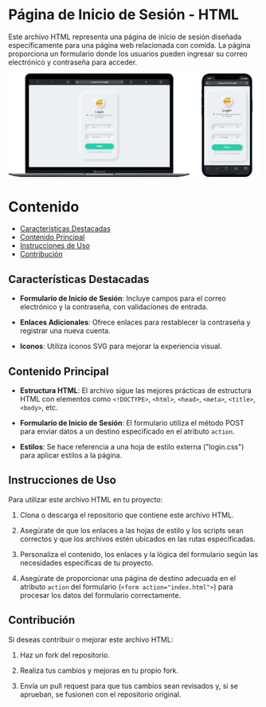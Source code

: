 # Página de Inicio de Sesión - HTML

Este archivo HTML representa una página de inicio de sesión diseñada específicamente para una página web relacionada con comida. La página proporciona un formulario donde los usuarios pueden ingresar su correo electrónico y contraseña para acceder.


![Login en Dispositivo Móvil](./img/login-page.png) 


    
# Contenido

   - [Características Destacadas](#características-destacadas)
   - [Contenido Principal](#contenido-principal)
   - [Instrucciones de Uso](#instrucciones-de-uso)
   - [Contribución](#contribución)


## Características Destacadas

- **Formulario de Inicio de Sesión**: Incluye campos para el correo electrónico y la contraseña, con validaciones de entrada.

- **Enlaces Adicionales**: Ofrece enlaces para restablecer la contraseña y registrar una nueva cuenta.

- **Iconos**: Utiliza iconos SVG para mejorar la experiencia visual.

## Contenido Principal

- **Estructura HTML**: El archivo sigue las mejores prácticas de estructura HTML con elementos como `<!DOCTYPE>`, `<html>`, `<head>`, `<meta>`, `<title>`, `<body>`, etc.

- **Formulario de Inicio de Sesión**: El formulario utiliza el método POST para enviar datos a un destino especificado en el atributo `action`.

- **Estilos**: Se hace referencia a una hoja de estilo externa ("login.css") para aplicar estilos a la página.


## Instrucciones de Uso

Para utilizar este archivo HTML en tu proyecto:

1. Clona o descarga el repositorio que contiene este archivo HTML.

2. Asegúrate de que los enlaces a las hojas de estilo y los scripts sean correctos y que los archivos estén ubicados en las rutas especificadas.

3. Personaliza el contenido, los enlaces y la lógica del formulario según las necesidades específicas de tu proyecto.

4. Asegúrate de proporcionar una página de destino adecuada en el atributo `action` del formulario (`<form action="index.html">`) para procesar los datos del formulario correctamente.


## Contribución

Si deseas contribuir o mejorar este archivo HTML:

1. Haz un fork del repositorio.

2. Realiza tus cambios y mejoras en tu propio fork.

3. Envía un pull request para que tus cambios sean revisados y, si se aprueban, se fusionen con el repositorio original.
